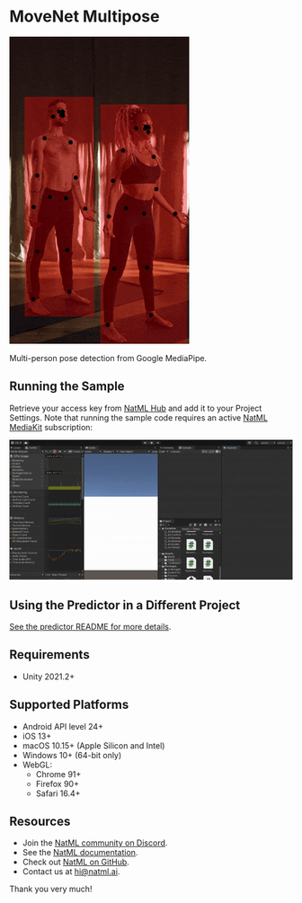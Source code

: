 # MoveNet Multipose

![demo](demo.gif)

Multi-person pose detection from Google MediaPipe.

## Running the Sample
Retrieve your access key from [NatML Hub](https://hub.natml.ai/profile) and add it to your Project Settings. Note that running the sample code requires an active [NatML MediaKit](https://www.natml.ai/pricing) subscription:

![project settings](https://github.com/natmlx/videokit/raw/main/Media/set-access-key.gif)

## Using the Predictor in a Different Project
[See the predictor README for more details](Packages/ai.natml.vision.movenet-multipose/README.md).

## Requirements
- Unity 2021.2+

## Supported Platforms
- Android API level 24+
- iOS 13+
- macOS 10.15+ (Apple Silicon and Intel)
- Windows 10+ (64-bit only)
- WebGL:
    - Chrome 91+
    - Firefox 90+
    - Safari 16.4+

## Resources
- Join the [NatML community on Discord](https://natml.ai/community).
- See the [NatML documentation](https://docs.natml.ai/unity).
- Check out [NatML on GitHub](https://github.com/natmlx).
- Contact us at [hi@natml.ai](mailto:hi@natml.ai).

Thank you very much!